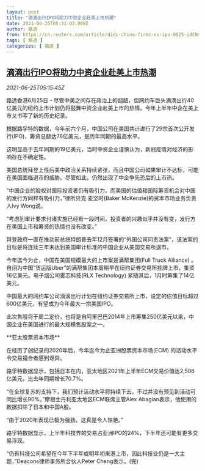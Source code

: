 ```yaml
---
layout: post
title: "滴滴出行IPO将助力中资企业赴美上市热潮"
date: 2021-06-25T05:31:03.000Z
author: 路透
from: https://cn.reuters.com/article/didi-china-firms-us-ipo-0625-idCNKCS2E10FZ
tags: [ 路透 ]
categories: [ 路透 ]
---
```

<!--1624599063000-->
[滴滴出行IPO将助力中资企业赴美上市热潮](https://cn.reuters.com/article/didi-china-firms-us-ipo-0625-idCNKCS2E10FZ)
------

<div>
<div><i>2021-06-25T05:15:45Z</i></div><p>路透香港6月25日 - 尽管中美之间存在政治上的龃龉，但网约车巨头滴滴出行40亿美元的纽约上市计划仍将鼓舞中资企业赴美上市的热情。今年上半年中企在美上市又书写了新的历史纪录。</p><p>根据路孚特的数据，今年前六个月，中国公司在美国共计进行了29宗首次公开发行(IPO)，筹资总额达76亿美元，是历年同期的最高水平。</p><p>这明显高于去年同期的19亿美元，当时中资企业谨慎认为，新冠疫情对经济的影响存在不确定性。</p><p>美国总统拜登上任后美中政治关系持续紧张，而且中国公司如果审计不达标，可能在美国面临退市的威胁。尽管如此，仍然出现了中企争先恐后的上市热。</p><p>“中国企业的股权对国际投资者仍有吸引力，而美国的估值和国际筹资机会对中国的发行方同样有吸引力，”律所贝克∙麦坚时(Baker McKenzie)的资本市场业务负责人Ivy Wong说。</p><p>“考虑到审计要求付诸实施已经有一段时间，投资者的兴趣似乎并没有变，发行方在美国上市和筹资的热情也没有改变。”</p><p>拜登政府一直在推动前总统特朗普去年12月签署的“外国公司问责法案”，该法案的目标是将连续三年未达到美国审计标准的中国企业从美国交易所退市。</p><p>今年迄今为止，中国在美国规模最大的上市案是满帮集团(Full Truck Alliance) 。自诩为中国“货运版Uber”的满帮集团本周稍早在纽约证券交易所挂牌上市，集资16亿美元。电子烟公司雾芯科技(RLX Technology) 紧随其后，1月时筹集了14亿美元。</p><p>中国最大的网约车公司滴滴出行计划在纽约证券交易所上市，设定的估值目标超过600亿美元，有望成为今年最大一宗美国IPO。</p><p>此次售股将于周二定价，也将是自阿里巴巴2014年上市筹集250亿美元以来，中国企业在美国进行的最大规模售股案之一。</p><p>**亚太股票资本市场**</p><p>在经历了创纪录的2020年后，今年迄今为止亚洲股票资本市场(ECM) 的活动水平令交易撮合者感到讶异。</p><p>路孚特数据显示，包括日本在内，亚太地区2021年上半年ECM交易价值达2,506亿美元，比去年同期增长70.7%。</p><p>“在全球复苏的支持下，我们预计活动水平将持续下去，不过并没有预见到活动可同比增长90%。”摩根士丹利亚太地区ECM联席主管Alex Abagian表示，他使用的数据扣除了日本和中国A股。</p><p>“由于2020年表现已极为强劲，这真是令人惊艳。”</p><p>路孚特数据显示，上半年科技界的交易占亚洲IPO的24%，下半年还可能有更多交易浮现。</p><p>“仍有科技公司希望在今年下半年或明年初来港上市，因此科技业仍是一大主题，”Deacons律师事务所合伙人Peter Cheng表示。(完)</p>
</div>
